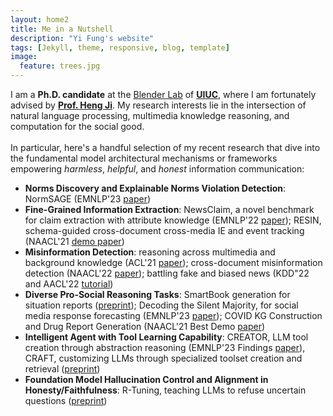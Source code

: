 ```yaml
---
layout: home2
title: Me in a Nutshell
description: "Yi Fung's website"
tags: [Jekyll, theme, responsive, blog, template]
image:
  feature: trees.jpg
---
```


I am a <b>Ph.D. candidate</b> at the <a href="https://blender.cs.illinois.edu/" target="_blank">Blender Lab</a> of <a href="https://cs.illinois.edu/" target="_blank"><b>UIUC</b></a>, where I am fortunately advised by <a href="https://blender.cs.illinois.edu/hengji.html" target="_blank"><b>Prof. Heng Ji</b></a>. My research interests lie in the intersection of natural language processing, multimedia knowledge reasoning, and computation for the social good.
<br/><br/>
In particular, here's a handful selection of my recent research that dive into the fundamental model architectural mechanisms or frameworks empowering <i>harmless</i>, <i>helpful</i>, and <i>honest</i> information communication:
* <b>Norms Discovery and Explainable Norms Violation Detection</b>: NormSAGE (EMNLP'23 <a href="https://arxiv.org/abs/2210.08604" target="_blank">paper</a>)
* <b>Fine-Grained Information Extraction</b>: NewsClaim, a novel benchmark for claim extraction with attribute knowledge (EMNLP'22 <a href="https://arxiv.org/abs/2112.08544" target="_blank">paper</a>); RESIN, schema-guided cross-document cross-media IE and event tracking (NAACL'21 <a href="https://aclanthology.org/2021.naacl-demos.16/" target="_blank">demo paper</a>)
* <b>Misinformation Detection</b>: reasoning across multimedia and background knowledge (ACL'21 <a href="http://scholar.google.es/citations?user=eUae2K0AAAAJ" target="_blank">paper</a>); cross-document misinformation detection (NAACL'22 <a href="https://aclanthology.org/2022.naacl-main.40/" target="_blank">paper</a>); battling fake and biased news (KDD"22 and AACL'22 <a href="https://dl.acm.org/doi/abs/10.1145/3534678.3542615" target="_blank">tutorial</a>)
* <b>Diverse Pro-Social Reasoning Tasks</b>: SmartBook generation for situation reports (<a href="https://arxiv.org/pdf/2303.14337.pdf" target="_blank">preprint</a>); Decoding the Silent Majority, for social media response forecasting (EMNLP'23 <a href="https://arxiv.org/pdf/2310.13297.pdf" target="_blank">paper</a>); COVID KG Construction and Drug Report Generation (NAACL'21 Best Demo <a href="https://aclanthology.org/2021.naacl-demos.8/" target="_blank">paper</a>)
* <b>Intelligent Agent with Tool Learning Capability</b>: CREATOR, LLM tool creation through abstraction reasoning (EMNLP'23 Findings <a href="https://arxiv.org/pdf/2305.14318.pdf" target="_blank">paper</a>), CRAFT, customizing LLMs through specialized toolset creation and retrieval (<a href="https://arxiv.org/abs/2309.17428" target="_blank">preprint</a>)
* <b>Foundation Model Hallucination Control and Alignment in Honesty/Faithfulness</b>: R-Tuning, teaching LLMs to refuse uncertain questions (<a href="https://arxiv.org/abs/2311.09677" target="_blank">preprint</a>)

